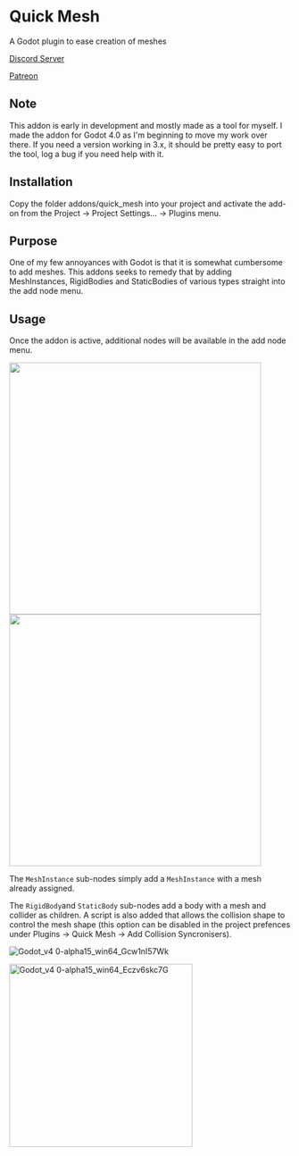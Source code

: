 # Quick Mesh
A Godot plugin to ease creation of meshes

[Discord Server](https://discord.gg/mjGvWwQwv2)

[Patreon](https://www.patreon.com/arnklit)

Note
----
This addon is early in development and mostly made as a tool for myself. I made the addon for Godot 4.0 as I'm beginning to move my work over there. If you need a version working in 3.x, it should be pretty easy to port the tool, log a bug if you need help with it.

Installation
-----------
Copy the folder addons/quick_mesh into your project and activate the add-on from the Project -> Project Settings... -> Plugins menu.

Purpose
-------
One of my few annoyances with Godot is that it is somewhat cumbersome to add meshes. This addons seeks to remedy that by adding MeshInstances, RigidBodies and StaticBodies of various types straight into the add node menu.

Usage
-----
Once the addon is active, additional nodes will be available in the add node menu.

<img width="451" src="https://user-images.githubusercontent.com/4955051/188564588-01987847-d48f-4c56-8edf-559616541273.png">

<img width="451" src="https://user-images.githubusercontent.com/4955051/188564922-153fca13-c0e3-469e-971e-853333256de9.png">

The `MeshInstance` sub-nodes simply add a `MeshInstance` with a mesh already assigned.

The `RigidBody`and `StaticBody` sub-nodes add a body with a mesh and collider as children. A script is also added that allows the collision shape to control the mesh shape (this option can be disabled in the project prefences under Plugins -> Quick Mesh -> Add Collision Syncronisers).

![Godot_v4 0-alpha15_win64_Gcw1nI57Wk](https://user-images.githubusercontent.com/4955051/188566289-7da4dae6-8442-4a4d-baf8-b7120cde8103.gif)

<img width="328" alt="Godot_v4 0-alpha15_win64_Eczv6skc7G" src="https://user-images.githubusercontent.com/4955051/188566498-767246f2-e5c8-4cca-a47a-33f8de5ca5ca.png">
